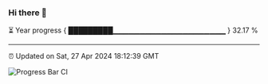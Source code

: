 ### Hi there 👋

⏳ Year progress { █████████▁▁▁▁▁▁▁▁▁▁▁▁▁▁▁▁▁▁▁▁▁ } 32.17 %

---

⏰ Updated on Sat, 27 Apr 2024 18:12:39 GMT

![Progress Bar CI](https://github.com/liununu/liununu/workflows/Progress%20Bar%20CI/badge.svg)

